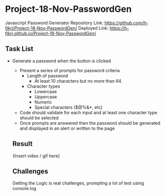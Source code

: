 # Project-18-Nov-PasswordGen

Javascript Password Generator
Repository Link: https://github.com/h-fikri/Project-18-Nov-PasswordGen/
Deployed Link: https://h-fikri.github.io/Project-18-Nov-PasswordGen/

## Task List

- Generate a password when the button is clicked

  - Present a series of prompts for password criteria
    - Length of password
      - At least 10 characters but no more than 64.
    - Character types
      - Lowercase
      - Uppercase
      - Numeric
      - Special characters ($@%&\*, etc)
  - Code should validate for each input and at least one character type should be selected
  - Once prompts are answered then the password should be generated and displayed in an alert or written to the page

  ## Result

  {Insert video / gif here}

  ## Challenges

  Getting the Logic is real challenges, prompting a lot of test using console.log
